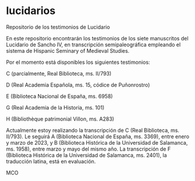 # lucidarios
Repositorio de los testimonios de Lucidario

En este repositorio encontrarán los testimonios de los siete manuscritos del Lucidario de Sancho IV, en transcripción semipaleográfica empleando 
el sistema de Hispanic Seminary of Medieval Studies.

Por el momento está disponibles los siguientes testimonios:

C (parcialmente, Real Biblioteca, ms. II/793)

D (Real Academia Española, ms. 15, códice de Puñonrostro)

E (Biblioteca Nacional de España, ms. 6958)

G (Real Academia de la Historia, ms. 101)

H (Bibliothèque patrimonial Villon, ms. A283)

Actualmente estoy realizando la transcripción de C (Real Biblioteca, ms. II/793). Le seguirá A (Biblioteca Nacional de España, ms. 3369), entre enero y
marzo de 2023, y B (Biblioteca Histórica de la Universidad de Salamanca, ms. 1958), entre marzo y mayo del mismo año. La transcripción de F (Biblioteca
Histórica de la Universidad de Salamanca, ms. 2401), la traducción latina, está en evaluación.

MCO
